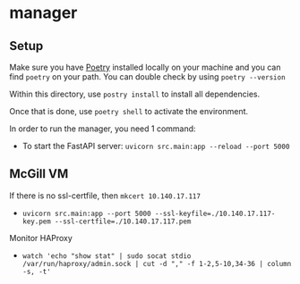 # manager

## Setup

Make sure you have [Poetry](https://python-poetry.org/docs/) installed locally on your machine and you can find `poetry` on your path.
You can double check by using `poetry --version`

Within this directory, use `postry install` to install all dependencies.

Once that is done, use `poetry shell` to activate the environment.

In order to run the manager, you need 1 command:

- To start the FastAPI server: `uvicorn src.main:app --reload --port 5000`

## McGill VM

If there is no ssl-certfile, then `mkcert 10.140.17.117`

- `uvicorn src.main:app --port 5000 --ssl-keyfile=./10.140.17.117-key.pem --ssl-certfile=./10.140.17.117.pem`


Monitor HAProxy

- `watch 'echo "show stat" | sudo socat stdio /var/run/haproxy/admin.sock | cut -d "," -f 1-2,5-10,34-36 | column -s, -t'`